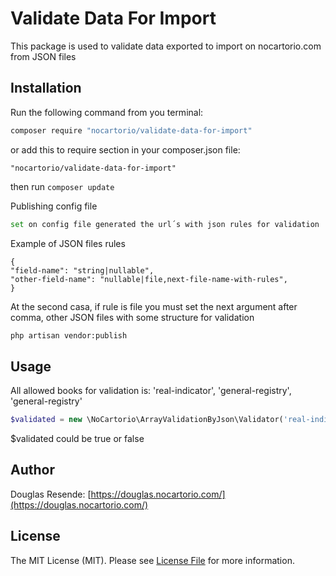 # Validate Data For Import

This package is used to validate data exported to import on nocartorio.com from JSON files

## Installation

Run the following command from you terminal:

 ```bash
 composer require "nocartorio/validate-data-for-import"
 ```

or add this to require section in your composer.json file:

 ```
 "nocartorio/validate-data-for-import"
 ```

then run ```composer update```

Publishing config file

``` bash
set on config file generated the url´s with json rules for validation
```

Example of JSON files rules
```
{
"field-name": "string|nullable",
"other-field-name": "nullable|file,next-file-name-with-rules",
}
```
At the second casa, if rule is file you must set the next argument after comma, other JSON files with some structure for validation
``` bash
php artisan vendor:publish
```

## Usage

All allowed books for validation is: 'real-indicator', 'general-registry', 'general-registry'

``` php
$validated = new \NoCartorio\ArrayValidationByJson\Validator('real-indicator');
```
$validated could be true or false

## Author

Douglas Resende: [https://douglas.nocartorio.com/](https://douglas.nocartorio.com/)

## License

The MIT License (MIT). Please see [License File](LICENSE) for more information.
